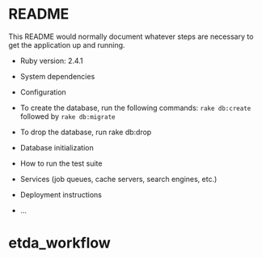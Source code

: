 # README

This README would normally document whatever steps are necessary to get the
application up and running.

* Ruby version: 2.4.1

* System dependencies

* Configuration

* To create the database, run the following commands: `rake db:create` followed by `rake db:migrate`
* To drop the database, run rake db:drop

* Database initialization

* How to run the test suite

* Services (job queues, cache servers, search engines, etc.)

* Deployment instructions

* ...
# etda_workflow
